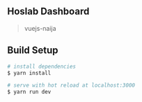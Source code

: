 ## Hoslab Dashboard

>vuejs-naija

## Build Setup

``` bash
# install dependencies
$ yarn install

# serve with hot reload at localhost:3000
$ yarn run dev
